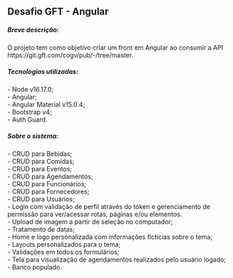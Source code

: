 <h2>Desafio GFT - Angular</h2>

<h5>Breve descrição:</h5>
O projeto tem como objetivo criar um front em Angular ao consumir a API https://git.gft.com/cogv/pub/-/tree/master. <br>

<h5>Tecnologias utilizadas:</h5>
- Node v16.17.0; <br>
- Angular; <br>
- Angular Material v15.0.4; <br>
- Bootstrap v4; <br>
- Auth Guard. <br>

<h5>Sobre o sistema:</h5>
- CRUD para Bebidas; <br>
- CRUD para Comidas; <br>
- CRUD para Eventos; <br>
- CRUD para Agendamentos; <br>
- CRUD para Funcionários; <br>
- CRUD para Fornecedores; <br>
- CRUD para Usuários; <br>
- Login com validação de perfil através do token e gerenciamento de permissão para ver/acessar rotas, páginas e/ou elementos. <br>
- Upload de imagem a partir de seleção no computador; <br>
- Tratamento de datas; <br>
- Home e logo personalizada com informações fictícias sobre o tema; <br>
- Layouts personalizados para o tema; <br>
- Validações em todos os formulários; <br>
- Tela para visualização de agendamentos realizados pelo usuário logado; <br>
- Banco populado. <br>

